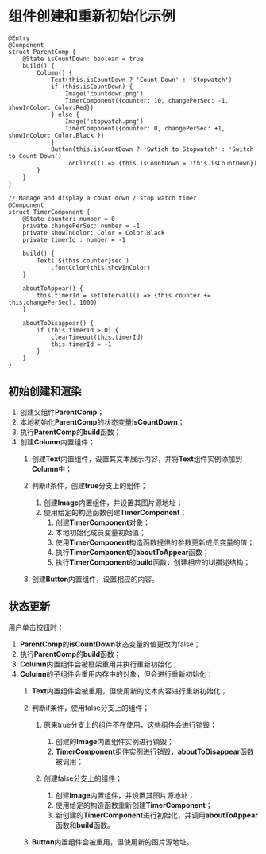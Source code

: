 # 组件创建和重新初始化示例<a name="ZH-CN_TOPIC_0000001110788992"></a>

```
@Entry
@Component
struct ParentComp {
    @State isCountDown: boolean = true
    build() {
        Column() {
            Text(this.isCountDown ? 'Count Down' : 'Stopwatch')
            if (this.isCountDown) {
                Image('countdown.png')
                TimerComponent({counter: 10, changePerSec: -1, showInColor: Color.Red})
            } else {
                Image('stopwatch.png')
                TimerComponent({counter: 0, changePerSec: +1, showInColor: Color.Black })
            }
            Button(this.isCountDown ? 'Swtich to Stopwatch' : 'Switch to Count Down')
                .onClick(() => {this.isCountDown = !this.isCountDown})
        }
    }
}

// Manage and display a count down / stop watch timer
@Component
struct TimerComponent {
    @State counter: number = 0
    private changePerSec: number = -1
    private showInColor: Color = Color.Black
    private timerId : number = -1

    build() {
        Text(`${this.counter}sec`)
            .fontColor(this.showInColor)
    }

    aboutToAppear() {
        this.timerId = setInterval(() => {this.counter += this.changePerSec}, 1000)
    }

    aboutToDisappear() {
        if (this.timerId > 0) {
            clearTimeout(this.timerId)
            this.timerId = -1
        }
    }
}   
```

## 初始创建和渲染<a name="section136047306160"></a>

1.  创建父组件**ParentComp**；
2.  本地初始化**ParentComp**的状态变量**isCountDown**；
3.  执行**ParentComp**的**build**函数；
4.  创建**Column**内置组件；
    1.  创建**Text**内置组件，设置其文本展示内容，并将**Text**组件实例添加到**Column**中；
    2.  判断if条件，创建**true**分支上的组件；
        1.  创建**Image**内置组件，并设置其图片源地址；
        2.  使用给定的构造函数创建**TimerComponent**；
            1.  创建**TimerComponent**对象；
            2.  本地初始化成员变量初始值；
            3.  使用**TimerComponent**构造函数提供的参数更新成员变量的值；
            4.  执行**TimerComponent**的**aboutToAppear**函数；
            5.  执行**TimerComponent**的**build**函数，创建相应的UI描述结构；

    3.  创建**Button**内置组件，设置相应的内容。


## 状态更新<a name="section157507235171"></a>

用户单击按钮时：

1.  **ParentComp**的**isCountDown**状态变量的值更改为false；
2.  执行**ParentComp**的**build**函数；
3.  **Column**内置组件会被框架重用并执行重新初始化；
4.  **Column**的子组件会重用内存中的对象，但会进行重新初始化；
    1.  **Text**内置组件会被重用，但使用新的文本内容进行重新初始化；
    2.  判断if条件，使用false分支上的组件；
        1.  原来true分支上的组件不在使用，这些组件会进行销毁；
            1.  创建的**Image**内置组件实例进行销毁；
            2.  **TimerComponent**组件实例进行销毁，**aboutToDisappear**函数被调用；

        2.  创建false分支上的组件；
            1.  创建**Image**内置组件，并设置其图片源地址；
            2.  使用给定的构造函数重新创建**TimerComponent**；
            3.  新创建的**TimerComponent**进行初始化，并调用**aboutToAppear**函数和**build**函数。

    3.  **Button**内置组件会被重用，但使用新的图片源地址。

